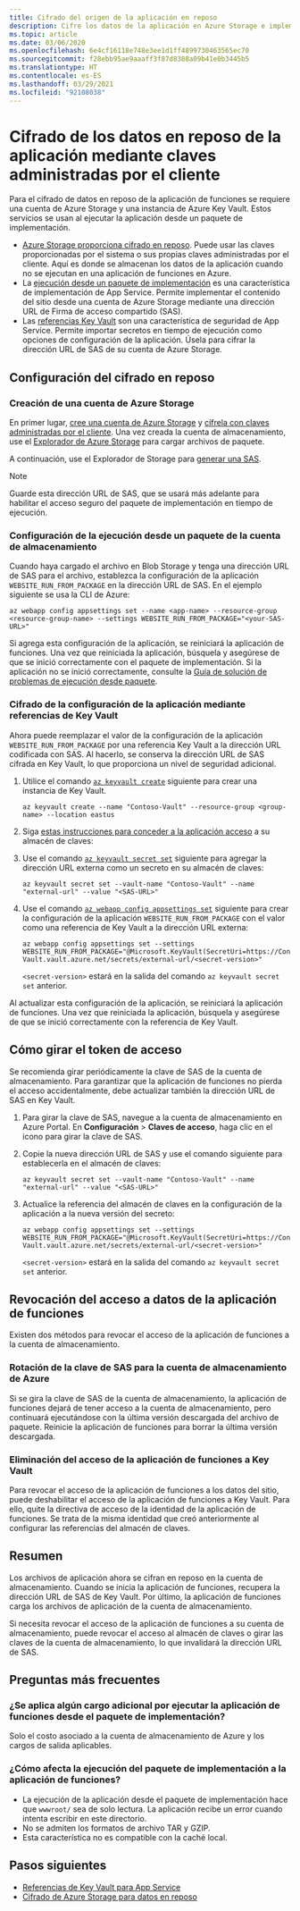 ```yaml
---
title: Cifrado del origen de la aplicación en reposo
description: Cifre los datos de la aplicación en Azure Storage e impleméntelos como un archivo de paquete.
ms.topic: article
ms.date: 03/06/2020
ms.openlocfilehash: 6e4cf16118e748e3ee1d1ff4899730463565ec70
ms.sourcegitcommit: f28ebb95ae9aaaff3f87d8388a09b41e0b3445b5
ms.translationtype: HT
ms.contentlocale: es-ES
ms.lasthandoff: 03/29/2021
ms.locfileid: "92108038"
---
```

# <a name="encrypt-your-application-data-at-rest-using-customer-managed-keys"></a>Cifrado de los datos en reposo de la aplicación mediante claves administradas por el cliente

Para el cifrado de datos en reposo de la aplicación de funciones se requiere una cuenta de Azure Storage y una instancia de Azure Key Vault. Estos servicios se usan al ejecutar la aplicación desde un paquete de implementación.

  - [Azure Storage proporciona cifrado en reposo](../storage/common/storage-service-encryption.md). Puede usar las claves proporcionadas por el sistema o sus propias claves administradas por el cliente. Aquí es donde se almacenan los datos de la aplicación cuando no se ejecutan en una aplicación de funciones en Azure.
  - La [ejecución desde un paquete de implementación](run-functions-from-deployment-package.md) es una característica de implementación de App Service. Permite implementar el contenido del sitio desde una cuenta de Azure Storage mediante una dirección URL de Firma de acceso compartido (SAS).
  - Las [referencias Key Vault](../app-service/app-service-key-vault-references.md) son una característica de seguridad de App Service. Permite importar secretos en tiempo de ejecución como opciones de configuración de la aplicación. Úsela para cifrar la dirección URL de SAS de su cuenta de Azure Storage.

## <a name="set-up-encryption-at-rest"></a>Configuración del cifrado en reposo

### <a name="create-an-azure-storage-account"></a>Creación de una cuenta de Azure Storage

En primer lugar, [cree una cuenta de Azure Storage](../storage/common/storage-account-create.md) y [cífrela con claves administradas por el cliente](../storage/common/customer-managed-keys-overview.md). Una vez creada la cuenta de almacenamiento, use el [Explorador de Azure Storage](../vs-azure-tools-storage-manage-with-storage-explorer.md) para cargar archivos de paquete.

A continuación, use el Explorador de Storage para [generar una SAS](../vs-azure-tools-storage-manage-with-storage-explorer.md?tabs=windows#generate-a-sas-in-storage-explorer). 

> [!NOTE]
> Guarde esta dirección URL de SAS, que se usará más adelante para habilitar el acceso seguro del paquete de implementación en tiempo de ejecución.

### <a name="configure-running-from-a-package-from-your-storage-account"></a>Configuración de la ejecución desde un paquete de la cuenta de almacenamiento
  
Cuando haya cargado el archivo en Blob Storage y tenga una dirección URL de SAS para el archivo, establezca la configuración de la aplicación `WEBSITE_RUN_FROM_PACKAGE` en la dirección URL de SAS. En el ejemplo siguiente se usa la CLI de Azure:

```
az webapp config appsettings set --name <app-name> --resource-group <resource-group-name> --settings WEBSITE_RUN_FROM_PACKAGE="<your-SAS-URL>"
```

Si agrega esta configuración de la aplicación, se reiniciará la aplicación de funciones. Una vez que reiniciada la aplicación, búsquela y asegúrese de que se inició correctamente con el paquete de implementación. Si la aplicación no se inició correctamente, consulte la [Guía de solución de problemas de ejecución desde paquete](run-functions-from-deployment-package.md#troubleshooting).

### <a name="encrypt-the-application-setting-using-key-vault-references"></a>Cifrado de la configuración de la aplicación mediante referencias de Key Vault

Ahora puede reemplazar el valor de la configuración de la aplicación `WEBSITE_RUN_FROM_PACKAGE` por una referencia Key Vault a la dirección URL codificada con SAS. Al hacerlo, se conserva la dirección URL de SAS cifrada en Key Vault, lo que proporciona un nivel de seguridad adicional.

1. Utilice el comando [`az keyvault create`](/cli/azure/keyvault#az-keyvault-create) siguiente para crear una instancia de Key Vault.       

    ```azurecli    
    az keyvault create --name "Contoso-Vault" --resource-group <group-name> --location eastus    
    ```    

1. Siga [estas instrucciones para conceder a la aplicación acceso](../app-service/app-service-key-vault-references.md#granting-your-app-access-to-key-vault) a su almacén de claves:

1. Use el comando [`az keyvault secret set`](/cli/azure/keyvault/secret#az-keyvault-secret-set) siguiente para agregar la dirección URL externa como un secreto en su almacén de claves:   

    ```azurecli    
    az keyvault secret set --vault-name "Contoso-Vault" --name "external-url" --value "<SAS-URL>"    
    ```    

1.  Use el comando [`az webapp config appsettings set`](/cli/azure/webapp/config/appsettings#az-webapp-config-appsettings-set) siguiente para crear la configuración de la aplicación `WEBSITE_RUN_FROM_PACKAGE` con el valor como una referencia de Key Vault a la dirección URL externa:

    ```azurecli    
    az webapp config appsettings set --settings WEBSITE_RUN_FROM_PACKAGE="@Microsoft.KeyVault(SecretUri=https://Contoso-Vault.vault.azure.net/secrets/external-url/<secret-version>"    
    ```

    `<secret-version>` estará en la salida del comando `az keyvault secret set` anterior.

Al actualizar esta configuración de la aplicación, se reiniciará la aplicación de funciones. Una vez que reiniciada la aplicación, búsquela y asegúrese de que se inició correctamente con la referencia de Key Vault.

## <a name="how-to-rotate-the-access-token"></a>Cómo girar el token de acceso

Se recomienda girar periódicamente la clave de SAS de la cuenta de almacenamiento. Para garantizar que la aplicación de funciones no pierda el acceso accidentalmente, debe actualizar también la dirección URL de SAS en Key Vault.

1. Para girar la clave de SAS, navegue a la cuenta de almacenamiento en Azure Portal. En **Configuración** > **Claves de acceso**, haga clic en el icono para girar la clave de SAS.

1. Copie la nueva dirección URL de SAS y use el comando siguiente para establecerla en el almacén de claves:

    ```azurecli    
    az keyvault secret set --vault-name "Contoso-Vault" --name "external-url" --value "<SAS-URL>"    
    ``` 

1. Actualice la referencia del almacén de claves en la configuración de la aplicación a la nueva versión del secreto:

    ```azurecli    
    az webapp config appsettings set --settings WEBSITE_RUN_FROM_PACKAGE="@Microsoft.KeyVault(SecretUri=https://Contoso-Vault.vault.azure.net/secrets/external-url/<secret-version>"    
    ```

    `<secret-version>` estará en la salida del comando `az keyvault secret set` anterior.

## <a name="how-to-revoke-the-function-apps-data-access"></a>Revocación del acceso a datos de la aplicación de funciones

Existen dos métodos para revocar el acceso de la aplicación de funciones a la cuenta de almacenamiento. 

### <a name="rotate-the-sas-key-for-the-azure-storage-account"></a>Rotación de la clave de SAS para la cuenta de almacenamiento de Azure

Si se gira la clave de SAS de la cuenta de almacenamiento, la aplicación de funciones dejará de tener acceso a la cuenta de almacenamiento, pero continuará ejecutándose con la última versión descargada del archivo de paquete. Reinicie la aplicación de funciones para borrar la última versión descargada.

### <a name="remove-the-function-apps-access-to-key-vault"></a>Eliminación del acceso de la aplicación de funciones a Key Vault

Para revocar el acceso de la aplicación de funciones a los datos del sitio, puede deshabilitar el acceso de la aplicación de funciones a Key Vault. Para ello, quite la directiva de acceso de la identidad de la aplicación de funciones. Se trata de la misma identidad que creó anteriormente al configurar las referencias del almacén de claves.

## <a name="summary"></a>Resumen

Los archivos de aplicación ahora se cifran en reposo en la cuenta de almacenamiento. Cuando se inicia la aplicación de funciones, recupera la dirección URL de SAS de Key Vault. Por último, la aplicación de funciones carga los archivos de aplicación de la cuenta de almacenamiento. 

Si necesita revocar el acceso de la aplicación de funciones a su cuenta de almacenamiento, puede revocar el acceso al almacén de claves o girar las claves de la cuenta de almacenamiento, lo que invalidará la dirección URL de SAS.

## <a name="frequently-asked-questions"></a>Preguntas más frecuentes

### <a name="is-there-any-additional-charge-for-running-my-function-app-from-the-deployment-package"></a>¿Se aplica algún cargo adicional por ejecutar la aplicación de funciones desde el paquete de implementación?

Solo el costo asociado a la cuenta de almacenamiento de Azure y los cargos de salida aplicables.

### <a name="how-does-running-from-the-deployment-package-affect-my-function-app"></a>¿Cómo afecta la ejecución del paquete de implementación a la aplicación de funciones?

- La ejecución de la aplicación desde el paquete de implementación hace que `wwwroot/` sea de solo lectura. La aplicación recibe un error cuando intenta escribir en este directorio.
- No se admiten los formatos de archivo TAR y GZIP.
- Esta característica no es compatible con la caché local.

## <a name="next-steps"></a>Pasos siguientes

- [Referencias de Key Vault para App Service](../app-service/app-service-key-vault-references.md)
- [Cifrado de Azure Storage para datos en reposo](../storage/common/storage-service-encryption.md)